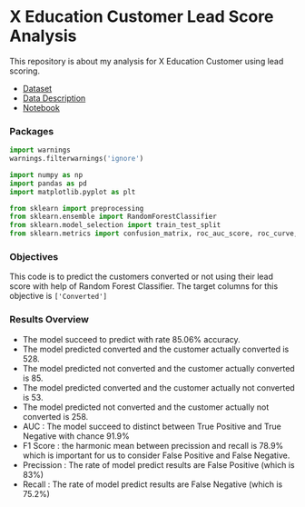 # X Education Customer Lead Score Analysis

This repository is about my analysis for X Education Customer using lead scoring.

* [Dataset](https://github.com/dhykac/X_Education_Lead_Score_Customer_Analysis/blob/main/lead_scoring.csv)
* [Data Description](https://github.com/dhykac/X_Education_Lead_Score_Customer_Analysis/blob/main/Leads%20Data%20Dictionary.xlsx)
* [Notebook](https://github.com/dhykac/X_Education_Lead_Score_Customer_Analysis/blob/main/X_Education_Customer_Lead_Score_Analysis.ipynb)

### Packages
```python
import warnings
warnings.filterwarnings('ignore')

import numpy as np
import pandas as pd
import matplotlib.pyplot as plt

from sklearn import preprocessing
from sklearn.ensemble import RandomForestClassifier
from sklearn.model_selection import train_test_split
from sklearn.metrics import confusion_matrix, roc_auc_score, roc_curve, f1_score, recall_score, precision_score, accuracy_score
```

### Objectives
This code is to predict the customers converted or not using their lead score with help of Random Forest Classifier. The target columns for this objective is `['Converted']`

### Results Overview
* The model succeed to predict with rate 85.06% accuracy.
* The model predicted converted and the customer actually converted is 528.
* The model predicted not converted and the customer actually converted is 85.
* The model predicted converted and the customer actually not converted is 53.
* The model predicted not converted and the customer actually not converted is 258.
* AUC : The model succeed to distinct between True Positive and True Negative with chance 91.9%
* F1 Score : the harmonic mean between precission and recall is 78.9% which is important for us to consider False Positive and False Negative.
* Precission : The rate of model predict results are False Positive (which is 83%)
* Recall : The rate of model predict results are False Negative (which is 75.2%)
